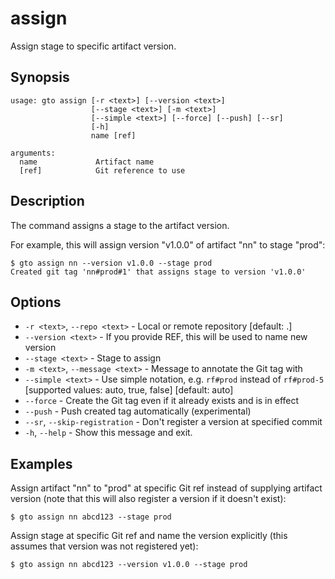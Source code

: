 # assign

Assign stage to specific artifact version.

## Synopsis

```usage
usage: gto assign [-r <text>] [--version <text>]
                  [--stage <text>] [-m <text>]
                  [--simple <text>] [--force] [--push] [--sr]
                  [-h]
                  name [ref]

arguments:
  name             Artifact name
  [ref]            Git reference to use
```

## Description

The command assigns a stage to the artifact version.

For example, this will assign version "v1.0.0" of artifact "nn" to stage "prod":

```cli
$ gto assign nn --version v1.0.0 --stage prod
Created git tag 'nn#prod#1' that assigns stage to version 'v1.0.0'
```

## Options

- `-r <text>`, `--repo <text>` - Local or remote repository [default: .]
- `--version <text>` - If you provide REF, this will be used to name new version
- `--stage <text>` - Stage to assign
- `-m <text>`, `--message <text>` - Message to annotate the Git tag with
- `--simple <text>` - Use simple notation, e.g. `rf#prod` instead of `rf#prod-5`
  [supported values: auto, true, false] [default: auto]
- `--force` - Create the Git tag even if it already exists and is in effect
- `--push` - Push created tag automatically (experimental)
- `--sr`, `--skip-registration` - Don't register a version at specified commit
- `-h`, `--help` - Show this message and exit.

## Examples

Assign artifact "nn" to "prod" at specific Git ref instead of supplying artifact
version (note that this will also register a version if it doesn't exist):

```cli
$ gto assign nn abcd123 --stage prod
```

Assign stage at specific Git ref and name the version explicitly (this assumes
that version was not registered yet):

```cli
$ gto assign nn abcd123 --version v1.0.0 --stage prod
```
